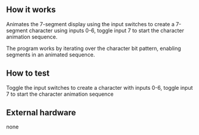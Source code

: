 <!---

This file is used to generate your project datasheet. Please fill in the information below and delete any unused
sections.

You can also include images in this folder and reference them in the markdown. Each image must be less than
512 kb in size, and the combined size of all images must be less than 1 MB.
-->

## How it works

Animates the 7-segment display using the input switches
to create a 7-segment character using inputs 0-6, toggle input 7 to
start the character animation sequence.

The program works by iterating over the character bit pattern,
enabling segments in an animated sequence.

## How to test

Toggle the input switches to create a character with inputs 0-6, toggle input 7 to
start the character animation sequence

## External hardware

none

